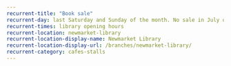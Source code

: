 ```yaml
---
recurrent-title: "Book sale"
recurrent-day: last Saturday and Sunday of the month. No sale in July or August.
recurrent-times: library opening hours
recurrent-location: newmarket-library
recurrent-location-display-name: Newmarket Library
recurrent-location-display-url: /branches/newmarket-library/
recurrent-category: cafes-stalls
---
```

